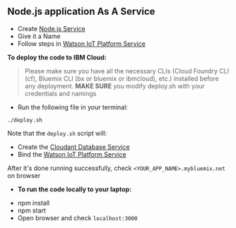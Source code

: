 ## Node.js application As A Service

- Create [Node.js Service](https://console.bluemix.net/catalog/starters/sdk-for-nodejs)
- Give it a Name
- Follow steps in [Watson IoT Platform Service](WatsonIoTPlatform.md)


**To deploy the code to IBM Cloud:**

> Please make sure you have all the necessary CLIs (Cloud Foundry CLI (cf), Bluemix CLI (bx or bluemix or ibmcloud), etc.) installed before any deployment.
> __MAKE SURE__ you modify deploy.sh with your credentials and namings

* Run the following file in your terminal:

```
./deploy.sh
```

Note that the `deploy.sh` script will:  

- Create the [Cloudant Database Service](Cloudant.md)
- Bind the [Watson IoT Platform Service](WatsonIoTPlatform.md)

After it's done running successfully, check `<YOUR_APP_NAME>.mybluemix.net` on browser


* **To run the code locally to your laptop:**
- npm install
- npm start
- Open browser and check `localhost:3000`
